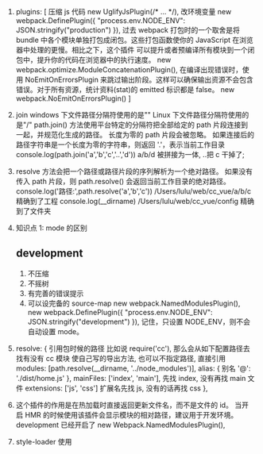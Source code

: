 1.  plugins: [
    压缩 js 代码
    new UglifyJsPlugin(/* ... */),
    改环境变量
    new webpack.DefinePlugin({ "process.env.NODE_ENV": JSON.stringify("production") }),
    过去 webpack 打包时的一个取舍是将 bundle 中各个模块单独打包成闭包。这些打包函数使你的 JavaScript 在浏览器中处理的更慢。相比之下，这个插件 可以提升或者预编译所有模块到一个闭包中，提升你的代码在浏览器中的执行速度。
    new webpack.optimize.ModuleConcatenationPlugin(),
    在编译出现错误时，使用 NoEmitOnErrorsPlugin 来跳过输出阶段。这样可以确保输出资源不会包含错误。对于所有资源，统计资料(stat)的 emitted 标识都是 false。
    new webpack.NoEmitOnErrorsPlugin()
    ]

2.  join
    windows 下文件路径分隔符使用的是"\"
    Linux 下文件路径分隔符使用的是"/"
    path.join() 方法使用平台特定的分隔符把全部给定的 path 片段连接到一起，并规范化生成的路径。
    长度为零的 path 片段会被忽略。 如果连接后的路径字符串是一个长度为零的字符串，则返回 '.'，表示当前工作目录
    console.log(path.join('a','b','c','..','d')) a/b/d 被拼接为一体, ..把 c 干掉了;

3.  resolve
    方法会把一个路径或路径片段的序列解析为一个绝对路径。
    如果没有传入 path 片段，则 path.resolve() 会返回当前工作目录的绝对路径。
    console.log('路径:',path.resolve('a','b','c'))
    /Users/lulu/web/cc_vue/a/b/c 精确到了工程
    console.log(\_\_dirname)
    /Users/lulu/web/cc_vue/config 精确到了文件夹

4.  知识点 1: mode 的区别

    ## development

    1.  不压缩
    2.  不摇树
    3.  有完善的错误提示
    4.  可以设完备的 source-map
        new webpack.NamedModulesPlugin(),
        new webpack.DefinePlugin({ "process.env.NODE_ENV": JSON.stringify("development") }),
        记住，只设置 NODE_ENV，则不会自动设置 mode。

5.  resolve: {
    引用包时候的路径
    比如说 require('cc'), 那么会从如下配置路径去找有没有 cc 模块
    使自己写的导出方法, 也可以不指定路径, 直接引用
    modules: [path.resolve(__dirname, '../node_modules')],
    alias: { 别名
    '@': './dist/home.js'
    },
    mainFiles: ['index', 'main'], 先找 index, 没有再找 main 文件
    extensions: ['js', 'css'] 扩展名先找 js, 没有的话再找 css
    },

6.  这个插件的作用是在热加载时直接返回更新文件名，而不是文件的 id。
    当开启 HMR 的时候使用该插件会显示模块的相对路径，建议用于开发环境。
    development 已经开启了
    new Webpack.NamedModulesPlugin(),

7.  style-loader 使用<style>标签将 css-loader 内部样式注入到我们的 HTML 页面
    css-loader 主要用于处理图片路径 与 导入 css 文件的路径 然后义字符串的形式存入 js

8.  默认值为 false。当有设置时，指定的目录将用来缓存 loader 的执行结果。之后的 webpack 构建，将会尝试读取缓存，
    来避免在每次执行时，可能产生的、高性能消耗的 Babel 重新编译过程


9.  merge 的效果
        let obj1 = {
            a: 1,
            b: [1],
            c: { name: 1 }
        };
        let obj2 = {
            a: 2,
            b: [2],
            c: { age: 2 }
        };
        结果为: { 
            a: 2, 
            b: [1, 2], 
            c: { name: 1, age: 2 } };

10.  hot 和 hotOnly 的区别是在某些模块不支持热更新的情况下，前者会自动刷新页面，后者不会刷新页面，而是在控制台输出热更新失败

11. 